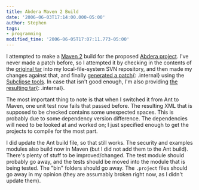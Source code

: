 ```yaml
---
title: Abdera Maven 2 Build
date: '2006-06-03T17:14:00.000-05:00'
author: Stephen
tags:
- programming
modified_time: '2006-06-05T17:07:11.773-05:00'
---
```


I attempted to make a [Maven 2](http://maven.apache.org) build for the proposed
[Abdera project](http://wiki.apache.org/incubator/AbderaProposal). I've never made a patch before, so I attempted it by checking in the
contents of the [original tar](http://www.snellspace.com/public/abdera.tar.gz) into my local-file-system SVN repository, and then made my
changes against that, and finally [generated a patch](/files/abdera-maven2-patch.txt){: .internal} using the
[Subclipse tools](http://subclipse.tigris.org/). In case that isn't good enough, I'm also providing
[the resulting tar](/files/abdera-maven2.tar.gz){: .internal}.

The most important thing to note is that when I switched it from Ant to Maven, one unit test now fails that passed before. The resulting
XML that is supposed to be checked contains some unexpected spaces. This is probably due to some dependency version difference. The
dependencies will need to be looked at and worked on; I just specified enough to get the projects to compile for the most part.

I did update the Ant build file, so that still works. The security and examples modules also build now in Maven (but I did not add them to
the Ant build). There's plenty of stuff to be improved/changed. The test module should probably go away, and the tests should be moved into
the module that is being tested. The "bin" folders should go away. The `.project` files should go away in my opinion (they are assumably
broken right now, as I didn't update them).

